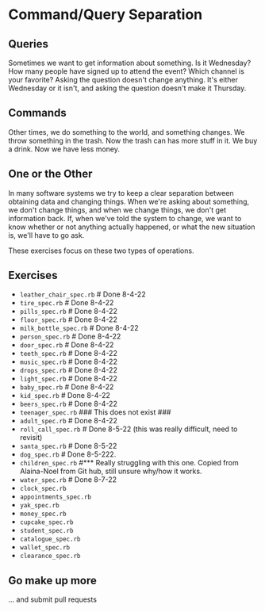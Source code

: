 # Command/Query Separation

## Queries

Sometimes we want to get information about something. Is it Wednesday? How many people have signed up to attend the event? Which channel is your favorite? Asking the question doesn't change anything. It's either Wednesday or it isn't, and asking the question doesn't make it Thursday.

## Commands

Other times, we do something to the world, and something changes. We throw something in the trash. Now the trash can has more stuff in it. We buy a drink. Now we have less money.

## One or the Other

In many software systems we try to keep a clear separation between obtaining data and changing things. When we're asking about something, we don't change things, and when we change things, we don't get information back. If, when we've told the system to change, we want to know whether or not anything actually happened, or what the new situation is, we'll have to go ask.

These exercises focus on these two types of operations.

## Exercises

- `leather_chair_spec.rb`  # Done 8-4-22
- `tire_spec.rb`  # Done 8-4-22
- `pills_spec.rb` # Done 8-4-22
- `floor_spec.rb` # Done 8-4-22
- `milk_bottle_spec.rb` # Done 8-4-22
- `person_spec.rb`  # Done 8-4-22
- `door_spec.rb`  # Done 8-4-22
- `teeth_spec.rb` # Done 8-4-22
- `music_spec.rb` # Done 8-4-22
- `drops_spec.rb` # Done 8-4-22
- `light_spec.rb` # Done 8-4-22
- `baby_spec.rb`  # Done 8-4-22
- `kid_spec.rb` # Done 8-4-22
- `beers_spec.rb` # Done 8-4-22
- `teenager_spec.rb` ### This does not exist ###
- `adult_spec.rb` # Done 8-4-22
- `roll_call_spec.rb` # Done 8-5-22 (this was really difficult, need to revisit)
- `santa_spec.rb` # Done 8-5-22
- `dog_spec.rb` # Done 8-5-222.
- `children_spec.rb` #*** Really struggling with this one. Copied from Alaina-Noel from    Git hub, still unsure why/how it works.
- `water_spec.rb` # Done 8-7-22
- `clock_spec.rb`
- `appointments_spec.rb`
- `yak_spec.rb`
- `money_spec.rb`
- `cupcake_spec.rb`
- `student_spec.rb`
- `catalogue_spec.rb`
- `wallet_spec.rb`
- `clearance_spec.rb`

## Go make up more

... and submit pull requests
